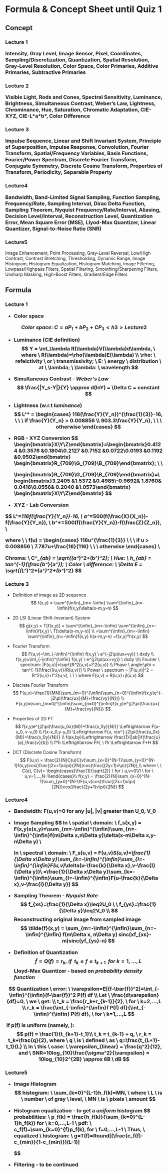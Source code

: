 <h1>Formula & Concept Sheet until Quiz 1</h1>

<h2>Concept</h2>

<h3>Lecture 1

Intensity, Gray Level, Image Sensor, Pixel, Coordinates, Sampling/Discretization, Quantization, Spatial Resolution, Gray-Level Resolution, Color Space, Color Primaries, Additive Primaries, Subtractive Primaries

<h3>Lecture 2

Visible Light, Rods and Cones, Spectral Sensitivity, Luminance, Brightness, Simultaneous Contrast, Weber’s Law, Lightness, Chrominance, Hue, Saturation, Chromatic Adaptation, CIE-XYZ, CIE-L\*a\*b*, Color Difference

<h3>Lecture 3

Impulse Sequence, Linear and Shift Invariant System, Principle of Superposition, Impulse Response, Convolution, Fourier Transform, Spatial/Frequency Variables, Basis Functions, Fourier/Power Spectrum, Discrete Fourier Transform, Conjugate Symmetry, Discrete Cosine Transform, Properties of Transform, Periodicity, Separable Property

<h3>Lecture4

Bandwidth, Band-Limited Signal Sampling, Function Sampling, Frequency/Rate, Sampling Interval, Dirac Delta Function, Sampling Theorem, Nyquist Frequency/Rate/Interval, Aliasing, Decision Level/Interval, Reconstruction Level, Quantization Error, Mean Square Error (MSE), Llyod-Max Quantizer, Linear Quantizer, Signal-to-Noise Ratio (SNR)

<h3>Lecture5</h3>

Image Enhancement, Point Processing, Gray-Level Reversal, Low/High Contrast, Contrast Stretching, Thresholding, Dynamic Range, Image Histogram, Histogram Equalization, Histogram Matching, Image Filtering, Lowpass/Highpass Filters, Spatial Filtering, Smoothing/Sharpening Filters, Unsharp Masking, High-Boost Filters, Gradient/Edge Filters



<h2>Formula

<h3>Lecture 1

- Color space 

$$
Color \ space: \ C = aP_1 + bP_2 + CP_3<h3>Lecture 2
$$

- Luminance (CIE definition)
  $$
  Y = \int_\lambda R(\lambda)V(\lambda)d\lambda, \ where \ R(\lambda)=\rho(\lambda)E(\lambda) \\
  \rho: \ refelctivity \ or \ transmissivity; \  E: \ energy \ distribution \ at \ \lambda; \ \lambda: \ wavelength
  $$

- Simultaneous Contrast - *Weber's Law*
  $$
  \frac{|Y_s-Y|}{Y} \approx d(lnY) = \Delta C = constant
  $$

- Lightness (w.r.t *luminance*)
  $$
  L^* = \begin{cases}
  116(\frac{Y}{Y_n})^{\frac{1}{3}}-16, \ \ \ if \frac{Y}{Y_n} > 0.008856 \\
  903.3\frac{Y}{Y_n}, \ \ \ otherwise
  \end{cases}
  $$

- RGB - XYZ Conversion
  $$
  \begin{bmatrix}X\\Y\\Z\end{bmatrix}=\begin{bmatrix}0.4124 &0.3576 &0.1804\\0.2127 &0.7152 &0.0722\\0.0193 &0.1192 &0.9502\end{bmatrix}  \begin{bmatrix}R_{709}\\G_{709}\\B_{709}\end{bmatrix}; \ \ 
  
  \begin{bmatrix}R_{709}\\G_{709}\\B_{709}\end{bmatrix}=\begin{bmatrix}3.2405 &1.5372 &0.4985\\-0.9692& 1.8760& 0.0416\\0.0556& 0.2040 &1.0573\end{bmatrix}  \begin{bmatrix}X\\Y\\Z\end{bmatrix} 
  $$

- XYZ - Lab Conversion

$$
L^*=116f(\frac{Y}{Y_n})-16, \\ 
a^*=500(f(\frac{X}{X_n})-f(\frac{Y}{Y_n}), \\ 
b^*=500(f(\frac{Y}{Y_n})-f(\frac{Z}{Z_n}), \\

where \ \ f(u) = 
\begin{cases}
116u^{\frac{1}{3}} \ \ \ if u > 0.008856 \\
7.787u+\frac{16}{116} \ \ \ otherwise
\end{cases} \\

Chroma: \ C^*_{ab} = \sqrt{(a^*)^2+(b^*)^2}; \\ Hue: \ h_{ab} = tan^{-1}(\frac{b^*}{a^*}); \\  Color \ difference: \ \Delta E = \sqrt{(L^*)^2+(a^*)^2+(b^*)^2}
$$

<h3>Lecture 3</h3>

* Definition of image as 2D sequence
  $$
  f(x,y) = \sum^{\infin}_{m=-\infin} \sum^{\infin}_{n=-\infin}f(x,y)\delta(x-m,y-n)
  $$

* 2D LSI (Linear Shift-Invariant) System
  $$
  g(x,y) = T[f(x,y)] = \sum^{\infin}_{m=-\infin} \sum^{\infin}_{n=-\infin}f(x,y) \ T[\delta(x-m,y-n)] \\
  =\sum^{\infin}_{m=-\infin} \sum^{\infin}_{n=-\infin}f(x,y) h(x-m,y-n) =f(x,y)*h(x,y)
  $$

* Fourier Transform
  $$
  F(u,v)=\int_{-\infin}^{\infin} f(x,y) \ e^{-j2\pi(ux+vy)} \ dxdy \\
  f(x,y)=\int_{-\infin}^{\infin} f(x,y) \ e^{j2\pi(ux+vy)} \ dxdy \\\\
  Fourier \ spectrum: |F(u,v)|=\sqrt{R^2(u,v)+I^2(u,v)} \\
  Phase \ angle:\phi = tan^{-1}[\frac{I(u,v)}{R(u,v)}] \\
  Power \ spectrum = |F(u,v)|^2 = R^2(u,v)+I^2(u,v), \ \ \ where F(u,v) = R(u,v)+jI(u,v)
  $$

* Discrete Fourier Transform
  $$
  F(u,v)=\frac{1}{MN}\sum_{m=0}^{\infin}\sum_{n=0}^{\infin}f(x,y)e^{-j2\pi(\frac{ux}{M}+\frac{vy}{N})} \\
  F(x,y)=\sum_{m=0}^{\infin}\sum_{n=0}^{\infin}f(x,y)e^{j2\pi(\frac{ux}{M}+\frac{vy}{N})}
  $$

* Properties of 2D FT
  $$
  f(x,y)e^{j2\pi(\frac{u_0x}{M})+\frac{v_0y}{N})} \Leftrightarrow F(u-u_0, v-v_0) \\
  f(x-x_0,y-y_0) \Leftrightarrow F(u, v)e^{-j2\pi(\frac{u_0x}{M})+\frac{v_0y}{N})} \\
  f(ax,by)\Leftrightarrow \frac{1}{|ab|}f(\frac{u}{a},\frac{v}{b}) \\
  f*h \Leftrightarrow FH, \ fh \Leftrightarrow F*H
  $$

* DCT (Discrete Cosine Transform)
  $$
  F(u,v) = \frac{2}{N}C(u)C(v)\sum_{x=0}^{N-1}\sum_{y=0}^{N-1}f(x,y)cos(\frac{(2x+1)u\pi}{2N})cos(\frac{(2y+1)v\pi}{2N}),\\ 
  where \ \ C(u), C(v)= \begin{cases}\frac{1}{\sqrt{2}} \ for \ u,v=0\\1 \ for \ u,v=1,...,N-1\end{cases}\\
  f(x,y) = \frac{2}{N}\sum_{x=0}^{N-1}\sum_{y=0}^{N-1}F(u,v)cos(\frac{(2x+1)u\pi}{2N})cos(\frac{(2y+1)v\pi}{2N})
  $$

<h3>Lecture4

* Bandwidth: F(u,v)=0 for any |u|, |v| greater than U_0, V_0

* Image Sampling
  $$
  In \ spatial \ domain: \ f_s(x,y) = F(x,y)x(x,y)=\sum_{m=-\infin}^{\infin}\sum_{n=-\infin}^{\infin}f(m\Delta x,n\Delta y)\delta(x-m\Delta x,y-n\Delta y) \\
  
  In \ spectral \ domain: \ F_s(u,v) = F(u,v)*S(u,v)=\frac{1}{\Delta x\Delta y}\sum_{k=-\infin}^{\infin}\sum_{l=-\infin}^{\infin}F(u,v)*\delta(u-\frac{k}{\Delta x},v-\frac{l}{\Delta y})\\
  =\frac{1}{\Delta x\Delta y}\sum_{k=-\infin}^{\infin}\sum_{l=-\infin}^{\infin}F(u-\frac{k}{\Delta x},v-\frac{l}{\Delta y})
  $$

* Sampling Theorem - *Nyquist Rate*
  $$
  f_{xs}=\frac{1}{\Delta x}\leq2U_0 \ \ f_{ys}=\frac{1}{\Delta y}\leq2V_0 \\
  $$
  Reconstructing original image from sampled image
  $$
  \tilde{f}(x,y) = \sum_{m=-\infin}^{\infin}\sum_{n=-\infin}^{\infin} f(m\Delta x, n\Delta y) sinc(xf_{xs}-m)sinc(yf_{ys}-n)
  $$

* Definition of Quantization
  $$
  \bar{f} = Q(f) = r_k, \ if \ \ t_k\leq f\leq t_{k+1} \ \ for \ k = 1,...,L
  $$
  Lloyd-Max Quantizer - based on *probability density function*

$$
Quantization \ error: \ \varepsilon=E[(f-\bar{f})^2]=\int_{-\infin}^{\infin}(f-\bar{f})^2 P(f) df \\
Let \ \frac{d\varepsilon}{df}=0, \ we \ get: \\
t_k = \frac{r_k+r_{k-1}}{2}, \ for \ k=2,...,L \\
r_k = \frac{\int_{-\infin}^{\infin}f P(f) df}{\int_{-\infin}^{\infin} P(f) df}, \ for \ k=1,...,L
$$

​		If p(f) is uniform (namely, ):
$$
p(f) = \frac{1}{t_{k+1}-t_1}\\
t_k = t_{k-1} + q, \ r_k = t_k+\frac{q}{2}, where \ q \ is \ defined \ as \ q=\frac{t_{L+1}-t_1}{L} \\
In \ this \ case: \ \varepsilon_{linear} = \frac{q^2}{12}, and \ SNR=10log_{10}\frac{\sigma^2}{\varepsilon} = 10log_{10}2^{2B} \approx 6B \ dB
$$

<h3>Lecture5

- Image Histogram
  $$
  histogram: \ \sum_{k=0}^{L-1}h_f(k)=MN, \ where \ L \ is \ number \ of gray \ level, \ MN  \ is \ pixels \ amount
  $$

- Histogram equalization - to get a *uniform* histogram
  $$
  probabilities: \ p_f(k) = \frac{h_f(k)}{\sum_{k=0}^{L-1}h_f(k)} for \ k=0,...,L-1 \\
  pdf: \ c_f(f)=\sum_{k=0}^{f}p_f(k), for \ f=0,...,L-1 \\
  Thus, \ equalized \ histogram: \ g=T(f)=Round[(\frac{c_f(f)-c_{min}}{1-c_{min}})(L-1)]
  $$
  

* Filtering - **to be continued**